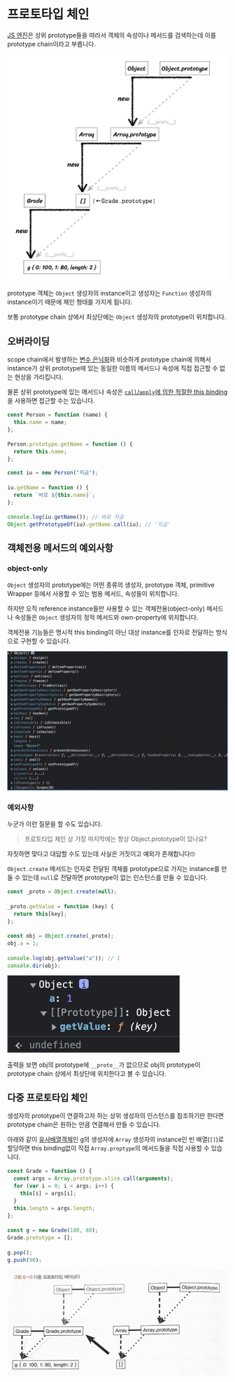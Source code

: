 # 프로토타입 체인

[JS 엔진](../../../studies/browser/browser_runtime/%EB%B8%8C%EB%9D%BC%EC%9A%B0%EC%A0%80_%EB%9F%B0%ED%83%80%EC%9E%84_%EA%B5%AC%EC%A1%B0.md)은 상위 prototype들을 따라서 객체의 속성이나 메서드를 검색하는데 이를 prototype chain이라고 부릅니다.

![Prototype Chain Diagram](../image/prototype_chain_diagram.png)

prototype 객체는 `Object` 생성자의 instance이고 생성자는 `Function` 생성자의 instance이기 때문에 체인 형태를 가지게 됩니다.

보통 prototype chain 상에서 최상단에는 `Object` 생성자의 prototype이 위치합니다.

## 오버라이딩

scope chain에서 발생하는 [변수 은닉화](../%EC%8B%A4%ED%96%89_%EC%BB%A8%ED%83%9D%EC%8A%A4%ED%8A%B8/lexical_environment.md)와 비슷하게 prototype chain에 의해서 instance가 상위 prototype에 있는 동일한 이름의 메서드나 속성에 직접 접근할 수 없는 현상을 가리킵니다.

물론 상위 prototype에 있는 메서드나 속성은 [`call`/`apply`에 의한 적절한 this binding](../this/%EB%AA%85%EC%8B%9C%EC%A0%81_%EB%B0%94%EC%9D%B8%EB%94%A9.md)을 사용하면 접근할 수는 있습니다.

```js
const Person = function (name) {
  this.name = name;
};

Person.prototype.getName = function () {
  return this.name;
};
```

```js
const iu = new Person("지금");

iu.getName = function () {
  return `바로 ${this.name}`;
};

console.log(iu.getName()); // 바로 지금
Object.getPrototypeOf(iu).getName.call(iu); // '지금'
```

## 객체전용 메서드의 예외사항

### object-only

`Object` 생성자의 prototype에는 어떤 종류의 생성자, prototype 객체, primitive Wrapper 등에서 사용할 수 있는 범용 메서드, 속성들이 위치합니다.

하지만 오직 reference instance들만 사용할 수 있는 객체전용(object-only) 메서드나 속성들은 `Object` 생성자의 정적 메서드와 own-property에 위치합니다.

객체전용 기능들은 명시적 this binding이 아닌 대상 instance를 인자로 전달하는 방식으로 구현할 수 있습니다.

![Object Only](../image/object_only.png)

### 예외사항

누군가 이런 질문을 할 수도 있습니다.

> 프로토타입 체인 상 가장 마지막에는 항상 Object.prototype이 있나요?

자칫하면 맞다고 대답할 수도 있는데 사실은 거짓이고 예외가 존재합니다🙄

`Object.create` 메서드는 인자로 전달된 객체를 prototype으로 가지는 instance를 만들 수 있는데 `null`로 전달하면 prototype이 없는 인스턴스를 만들 수 있습니다.

```js
const _proto = Object.create(null);

_proto.getValue = function (key) {
  return this[key];
};

const obj = Object.create(_proto);
obj.a = 1;

console.log(obj.getValue("a")); // 1
console.dir(obj);
```

![예외사항](../image/exception.png)

출력을 보면 obj의 prototype에 `__proto__`가 없으므로 obj의 prototype이 prototype chain 상에서 최상단에 위치한다고 볼 수 있습니다.

## 다중 프로토타입 체인

생성자의 prototype이 연결하고자 하는 상위 생성자의 인스턴스를 참조하기만 한다면 prototype chain은 원하는 만큼 연결해서 만들 수 있습니다.

아래와 같이 [유사배열객체](../this/%EB%AA%85%EC%8B%9C%EC%A0%81_%EB%B0%94%EC%9D%B8%EB%94%A9.md)인 g의 생성자에 `Array` 생성자의 instance인 빈 배열(`[]`)로 할당하면 this binding없이 직접 `Array.proptype`의 메서드들을 직접 사용할 수 있습니다.

```js
const Grade = function () {
  const args = Array.prototype.slice.call(arguments);
  for (var i = 0; i < args; i++) {
    this[i] = args[i];
  }
  this.length = args.length;
};

const g = new Grade(100, 80);
Grade.prototype = [];

g.pop();
g.push(90);
```

![Multi Chaining](../image/multi_chaining.jpeg)
